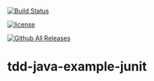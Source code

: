 [![Build Status](https://travis-ci.org/deltatronica/tdd-java-example-junit.svg?branch=master)](https://travis-ci.org/deltatronica/tdd-java-example-junit)

[![license](https://img.shields.io/github/license/mashape/apistatus.svg)]()

[![Github All Releases](https://img.shields.io/github/downloads/atom/atom/total.svg)]()

# tdd-java-example-junit
